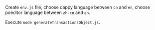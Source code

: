 Create `env.js` file, choose dappy language between `cn` and `en`, choose poeditor language between `zh-cn` and `en`.

Execute `node generateTransactionsObject.js`.